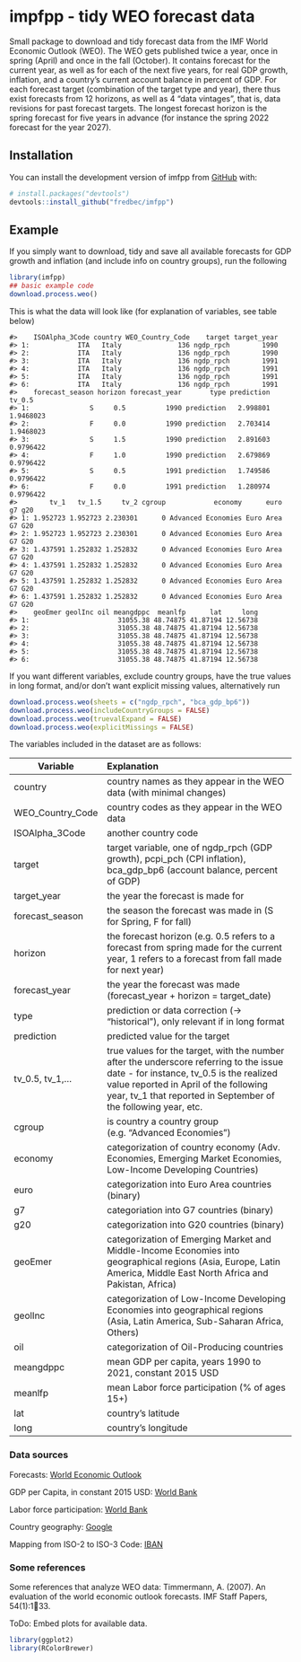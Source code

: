 
<!-- README.md is generated from README.Rmd. Please edit that file -->

# impfpp - tidy WEO forecast data

<!-- badges: start -->
<!-- badges: end -->

Small package to download and tidy forecast data from the IMF World
Economic Outlook (WEO). The WEO gets published twice a year, once in
spring (April) and once in the fall (October). It contains forecast for
the current year, as well as for each of the next five years, for real
GDP growth, inflation, and a country’s current account balance in
percent of GDP. For each forecast target (combination of the target type
and year), there thus exist forecasts from 12 horizons, as well as 4
“data vintages”, that is, data revisions for past forecast targets. The
longest forecast horizon is the spring forecast for five years in
advance (for instance the spring 2022 forecast for the year 2027).

## Installation

You can install the development version of imfpp from
[GitHub](https://github.com/) with:

``` r
# install.packages("devtools")
devtools::install_github("fredbec/imfpp")
```

## Example

If you simply want to download, tidy and save all available forecasts
for GDP growth and inflation (and include info on country groups), run
the following

``` r
library(imfpp)
## basic example code
download.process.weo()
```

This is what the data will look like (for explanation of variables, see
table below)

    #>    ISOAlpha_3Code country WEO_Country_Code    target target_year
    #> 1:            ITA   Italy              136 ngdp_rpch        1990
    #> 2:            ITA   Italy              136 ngdp_rpch        1990
    #> 3:            ITA   Italy              136 ngdp_rpch        1991
    #> 4:            ITA   Italy              136 ngdp_rpch        1991
    #> 5:            ITA   Italy              136 ngdp_rpch        1991
    #> 6:            ITA   Italy              136 ngdp_rpch        1991
    #>    forecast_season horizon forecast_year       type prediction    tv_0.5
    #> 1:               S     0.5          1990 prediction   2.998801 1.9468023
    #> 2:               F     0.0          1990 prediction   2.703414 1.9468023
    #> 3:               S     1.5          1990 prediction   2.891603 0.9796422
    #> 4:               F     1.0          1990 prediction   2.679869 0.9796422
    #> 5:               S     0.5          1991 prediction   1.749586 0.9796422
    #> 6:               F     0.0          1991 prediction   1.280974 0.9796422
    #>        tv_1   tv_1.5     tv_2 cgroup            economy      euro g7 g20
    #> 1: 1.952723 1.952723 2.230301      0 Advanced Economies Euro Area G7 G20
    #> 2: 1.952723 1.952723 2.230301      0 Advanced Economies Euro Area G7 G20
    #> 3: 1.437591 1.252832 1.252832      0 Advanced Economies Euro Area G7 G20
    #> 4: 1.437591 1.252832 1.252832      0 Advanced Economies Euro Area G7 G20
    #> 5: 1.437591 1.252832 1.252832      0 Advanced Economies Euro Area G7 G20
    #> 6: 1.437591 1.252832 1.252832      0 Advanced Economies Euro Area G7 G20
    #>    geoEmer geolInc oil meangdppc  meanlfp      lat     long
    #> 1:                      31055.38 48.74875 41.87194 12.56738
    #> 2:                      31055.38 48.74875 41.87194 12.56738
    #> 3:                      31055.38 48.74875 41.87194 12.56738
    #> 4:                      31055.38 48.74875 41.87194 12.56738
    #> 5:                      31055.38 48.74875 41.87194 12.56738
    #> 6:                      31055.38 48.74875 41.87194 12.56738

If you want different variables, exclude country groups, have the true
values in long format, and/or don’t want explicit missing values,
alternatively run

``` r
download.process.weo(sheets = c("ngdp_rpch", "bca_gdp_bp6"))
download.process.weo(includeCountryGroups = FALSE)
download.process.weo(truevalExpand = FALSE)
download.process.weo(explicitMissings = FALSE)
```

The variables included in the dataset are as follows:

| Variable         | Explanation                                                                                                                                                                                                                                    |
|------------------|:-----------------------------------------------------------------------------------------------------------------------------------------------------------------------------------------------------------------------------------------------|
| country          | country names as they appear in the WEO data (with minimal changes)                                                                                                                                                                            |
| WEO_Country_Code | country codes as they appear in the WEO data                                                                                                                                                                                                   |
| ISOAlpha_3Code   | another country code                                                                                                                                                                                                                           |
| target           | target variable, one of ngdp_rpch (GDP growth), pcpi_pch (CPI inflation), bca_gdp_bp6 (account balance, percent of GDP)                                                                                                                        |
| target_year      | the year the forecast is made for                                                                                                                                                                                                              |
| forecast_season  | the season the forecast was made in (S for Spring, F for fall)                                                                                                                                                                                 |
| horizon          | the forecast horizon (e.g. 0.5 refers to a forecast from spring made for the current year, 1 refers to a forecast from fall made for next year)                                                                                                |
| forecast_year    | the year the forecast was made (forecast_year + horizon = target_date)                                                                                                                                                                         |
| type             | prediction or data correction (-\> “historical”), only relevant if in long format                                                                                                                                                              |
| prediction       | predicted value for the target                                                                                                                                                                                                                 |
| tv_0.5, tv_1,…   | true values for the target, with the number after the underscore referring to the issue date - for instance, tv_0.5 is the realized value reported in April of the following year, tv_1 that reported in September of the following year, etc. |
| cgroup           | is country a country group (e.g. “Advanced Economies”)                                                                                                                                                                                         |
| economy          | categorization of country economy (Adv. Economies, Emerging Market Economies, Low-Income Developing Countries)                                                                                                                                 |
| euro             | categorization into Euro Area countries (binary)                                                                                                                                                                                               |
| g7               | categoriation into G7 countries (binary)                                                                                                                                                                                                       |
| g20              | categorization into G20 countries (binary)                                                                                                                                                                                                     |
| geoEmer          | categorization of Emerging Market and Middle-Income Economies into geographical regions (Asia, Europe, Latin America, Middle East North Africa and Pakistan, Africa)                                                                           |
| geolInc          | categorization of Low-Income Developing Economies into geographical regions (Asia, Latin America, Sub-Saharan Africa, Others)                                                                                                                  |
| oil              | categorization of Oil-Producing countries                                                                                                                                                                                                      |
| meangdppc        | mean GDP per capita, years 1990 to 2021, constant 2015 USD                                                                                                                                                                                     |
| meanlfp          | mean Labor force participation (% of ages 15+)                                                                                                                                                                                                 |
| lat              | country’s latitude                                                                                                                                                                                                                             |
| long             | country’s longitude                                                                                                                                                                                                                            |

### Data sources

Forecasts: [World Economic
Outlook](https://www.imf.org/external/pubs/ft/weo/data/assump.htm)

GDP per Capita, in constant 2015 USD: [World
Bank](https://data.worldbank.org/indicator/NY.GDP.PCAP.KD)

Labor force participation: [World
Bank](https://data.worldbank.org/indicator/SL.TLF.CACT.NE.ZS)

Country geography:
[Google](https://developers.google.com/public-data/docs/canonical/countries_csv)

Mapping from ISO-2 to ISO-3 Code:
[IBAN](https://www.iban.com/country-codes)

### Some references

Some references that analyze WEO data: Timmermann, A. (2007). An
evaluation of the world economic outlook forecasts. IMF Staff Papers,
54(1):133.

ToDo: Embed plots for available data.

``` r
library(ggplot2)
library(RColorBrewer)
```
